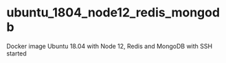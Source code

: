 # ubuntu_1804_node12_redis_mongodb

Docker image Ubuntu 18.04 with Node 12, Redis and MongoDB with SSH started

